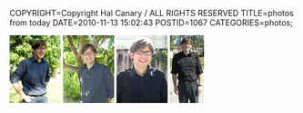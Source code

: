 COPYRIGHT=Copyright Hal Canary / ALL RIGHTS RESERVED
TITLE=photos from today
DATE=2010-11-13 15:02:43
POSTID=1067
CATEGORIES=photos;

[![[Thumb]](/photos/thumb/2010-11-13_12-07-57_DSCN0627.jpg)](/photos/2010-11-13_12-07-57_DSCN0627.jpg) [![[Thumb]](/photos/thumb/2010-11-13_11-55-46_DSCN0629.jpg)](/photos/2010-11-13_11-55-46_DSCN0629.jpg) [![[Thumb]](/photos/thumb/2010-11-13_11-56-23_DSCN0639.jpg)](/photos/2010-11-13_11-56-23_DSCN0639.jpg) [![[Thumb]](/photos/thumb/2010-11-13_11-33-23_DSCN0641.jpg)](/photos/2010-11-13_11-33-23_DSCN0641.jpg)
